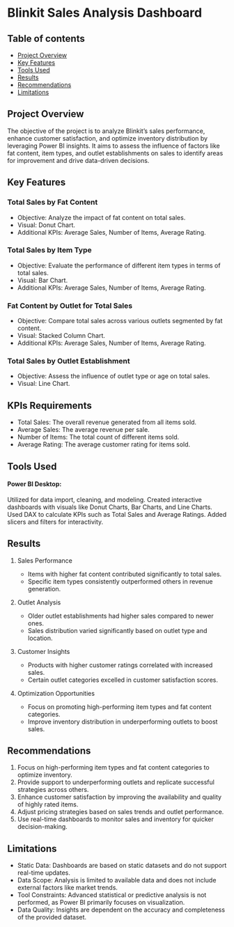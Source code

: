 # Blinkit Sales Analysis Dashboard

## Table of contents

- [Project Overview](#project-overview)
- [Key Features](key-features)
- [Tools Used](tools-used)
- [Results](results)
- [Recommendations](recommendations)
- [Limitations](limitations)
## Project Overview
The objective of the project is to analyze Blinkit’s sales performance, enhance customer satisfaction, and optimize inventory distribution by leveraging Power BI insights. It aims to assess the influence of factors like fat content, item types, and outlet establishments on sales to identify areas for improvement and drive data-driven decisions.

## Key Features
### Total Sales by Fat Content
- Objective: Analyze the impact of fat content on total sales.
- Visual: Donut Chart.
- 	Additional KPIs: Average Sales, Number of Items, Average Rating.

### Total Sales by Item Type
- Objective: Evaluate the performance of different item types in terms of total sales.
- Visual: Bar Chart.
-	Additional KPIs: Average Sales, Number of Items, Average Rating.
### Fat Content by Outlet for Total Sales
-	Objective: Compare total sales across various outlets segmented by fat content.
-	Visual: Stacked Column Chart.
-	Additional KPIs: Average Sales, Number of Items, Average Rating.
### Total Sales by Outlet Establishment
-	Objective: Assess the influence of outlet type or age on total sales.
-	Visual: Line Chart.
## KPIs Requirements
-	Total Sales: The overall revenue generated from all items sold.
-	Average Sales: The average revenue per sale.
-	Number of Items: The total count of different items sold.
-	Average Rating: The average customer rating for items sold.

## Tools Used
#### Power BI Desktop:
Utilized for data import, cleaning, and modeling. Created interactive dashboards with visuals like Donut Charts, Bar Charts, and Line Charts. Used DAX to calculate KPIs such as Total Sales and Average Ratings. Added slicers and filters for interactivity.

## Results 
1. Sales Performance
   - Items with higher fat content contributed significantly to total sales.  
   - Specific item types consistently outperformed others in revenue generation.  

2. Outlet Analysis  
   - Older outlet establishments had higher sales compared to newer ones.  
   - Sales distribution varied significantly based on outlet type and location.  

3. Customer Insights 
   - Products with higher customer ratings correlated with increased sales.  
   - Certain outlet categories excelled in customer satisfaction scores.  

4. Optimization Opportunities  
   - Focus on promoting high-performing item types and fat content categories.  
   - Improve inventory distribution in underperforming outlets to boost sales.

## Recommendations  
1. Focus on high-performing item types and fat content categories to optimize inventory.  
2. Provide support to underperforming outlets and replicate successful strategies across others.  
3. Enhance customer satisfaction by improving the availability and quality of highly rated items.  
4. Adjust pricing strategies based on sales trends and outlet performance.  
5. Use real-time dashboards to monitor sales and inventory for quicker decision-making.

## Limitations  
- Static Data: Dashboards are based on static datasets and do not support real-time updates.  
- Data Scope: Analysis is limited to available data and does not include external factors like market trends.  
- Tool Constraints: Advanced statistical or predictive analysis is not performed, as Power BI primarily focuses on visualization.  
- Data Quality: Insights are dependent on the accuracy and completeness of the provided dataset.  



